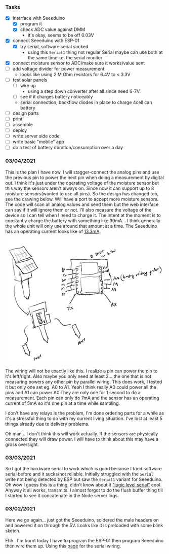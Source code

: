 ### Tasks

- [x] interface with Seeeduino
  - [x] program it
  - [x] check ADC value against DMM
    - it's okay, seems to be off 0.03V
- [x] connect Seeeduino with ESP-01
  - [x] try serial, software serial sucked
    - using this `Serial1` thing not regular Serial maybe can use both at the same time i.e. the serial monitor
- [x] connect moisture sensor to ADC/make sure it works/value sent
- [ ] add voltage divider for power measurement
  - looks like using 2 M Ohm resistors for 6.4V to < 3.3V
- [ ] test solar panels
  - [ ] wire up
    - using a step down converter after all since need 6-7V.
  - [ ] see if it charges battery noticeably
  - serial connection, backflow diodes in place to charge 4cell can battery
- [ ] design parts
- [ ] print
- [ ] assemble
- [ ] deploy
- [ ] write server side code
- [ ] write basic "mobile" app
- [ ] do a test of battery duration/consumption over a day

### 03/04/2021
This is the plan I have now. I will stagger-connect the analog pins and use the previous pin to power the next pin when doing a measurement by digital out. I think it's just under the operating voltage of the moisture sensor but this way the sensors aren't always on. Since now it can support up to 8 moisture sensors(wanted to use all pins). So the design has changed too, see the drawing below. Will have a port to accept more moisture sensors. The code will scan all analog values and send them but the web interface can say if it will ignore them or not. I'll also measure the voltage of the device so I can tell when I need to charge it. The intent at the moment is to constantly charge the battery with something like 30mA... I think generally the whole unit will only use around that amount at a time. The Seeeduino has an operating current looks like of [13.3mA](https://twitter.com/nicho810/status/1287990412758487040?lang=en).

![current concept](./plan.JPG)

The wiring will not be exactly like this. I realize a pin can power the pin to it's left/right. Also maybe you only need at least 2... the one that is not measuring powers any other pin by parallel wiring. This does work, I tested it but only one set eg. A0 to A1. Yeah I think really A0 could power all the pins and A1 can power A0.They are only one for 1 second to do a measurement. Each pin can only do 7mA and the sensor has an operating current of 5mA so it's one pin at a time while sampling.

I don't have any relays is the problem, I'm done ordering parts for a while as it's a stressful thing to do with my current living situation. I've lost at least 5 things already due to delivery problems.

Oh man... I don't think this will work actually. If the sensors are physically connected they will draw power. I will have to think about this may have a gross oversight.
### 03/03/2021
So I got the hardware serial to work which is good because I tried software serial before and it sucks/not reliable. Initially struggled with the `Serial` write not being detected by ESP but saw the `Serial1` variant for Seeeduino. Oh wow I guess this is a thing, didn't know about it ["logic level serial"](https://stackoverflow.com/questions/21944925/arduino-serial1) cool. Anyway it all works, transmits. I almost forgot to do the flush buffer thing till I started to see it concatenate in the Node server logs.

### 03/02/2021
Here we go again... just got the Seeeduino, soldered the male headers on and powered it on through the 5V. Looks like it is preloaded with some blink sketch.

Ehh.. I'm burnt today I have to program the ESP-01 then program Seeeduino then wire them up. Using this [page](https://www.instructables.com/Serial-Communication-Between-Arduino-and-ESP-01/) for the serial wiring.